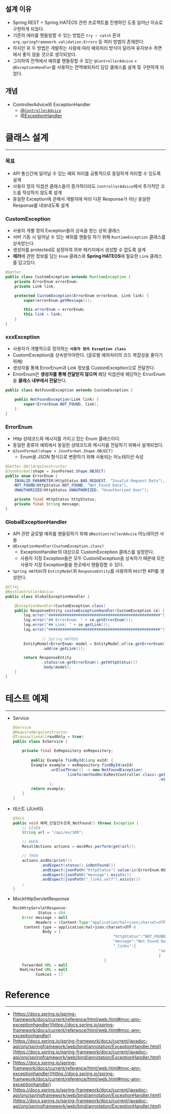 ## 설계 이유

- Spring REST + Spring HATEOS 관련 프로젝트를 진행하던 도중 일어난 이슈로 구현하게 되었다.
- 기존의 에러를 핸들링할 수 있는 방법은 `try ~ catch` 문과 `org.springframework.validation.Errors` 등 여러 방법이 존재한다.
- 하지만 위 두 방법은 개발하는 사람에 따라 예외처리 방식이 달라져 유지보수 측면에서 좋지 않을 것으로 생각되었다.
- 그리하여 전역에서 예외를 핸들링할 수 있는 `@ControllerAdvice` + `@ExceptionHandler`를 사용하는 전역예외처리 담당 클래스를 설계 및 구현하게 되었다.

## 개념

- ControllerAdvice와 ExceptionHandler
    - [@`ControllerAdvice`](https://www.notion.so/ControllerAdvice-4a4b15a3b2354958a4d873be11c81d71)
    - [@ExceptionHandler](https://www.notion.so/ExceptionHandler-7492922e50ff462c893d6c85488be1e7)

# 클래스 설계

---

### 목표

- API 통신간에 일어날 수 있는 예외 처리를 공통적으로 동일하게 처리할 수 있도록 설계
- 사용자 정의 익셉션 클래스들이 증가하더라도 `ControllerAdvice`에서 추가적인 코드를 작성하지 않도록 설계
- 동일한 Exception에 관해서 개발자에 따라 다른 Response가 아닌 동일한 Response를 내보내도록 설계

### CustomException

- 사용자 개별 정의 Exception들의 상속을 받는  상위 클래스
- 서버 기동 시 일어날 수 있는 예외를 핸들링 하기 위해 `RuntimeException` 클래스를 상속받는다.
- 생성자를 protected로 설정하여 외부 패키지에서 생성할 수 없도록 설계
- **에러**에 관한 정보를 담는 `Enum` 클래스와 **Spring HATEOS**에 필요한 `Link` 클래스를 담고있다.

```java
@Getter
public class CustomException extends RuntimeException {
    private ErrorEnum errorEnum;
    private Link link;

    protected CustomException(ErrorEnum errorEnum, Link link) {
        super(errorEnum.getMessage());

        this.errorEnum = errorEnum;
        this.link = link;
    }
}
```

### xxxException

- 사용자가 개별적으로 정의하는 **`사용자 정의 Exception class`**
- CustomException을 상속받아야한다. (글로벌 예외처리의 코드 복잡성을 줄이기 위해)
- 생성자를 통해 ErrorEnum과 Link 정보를 CustomException으로 전달한다.
- ErrorEnum은 **생성자를 통해 전달받지 않으며** 
해당 익셉션에 해당하는 ErrorEnum을 **클래스 내부에서 전달**한다.

```java
public class NotFoundException extends CustomException {

    public NotFoundException(Link link) {
        super(ErrorEnum.NOT_FOUND, link);
    }
}
```

### ErrorEnum

- Http 상태코드와 메시지를 가지고 있는 Enum 클래스이다.
- 동일한 종류의 예외에서 동일한 상태코드와 메시지를 전달하기 위해서 설계되었다.
- `@JsonFormat(shape = JsonFormat.Shape.OBJECT)`
    - Enum을 JSON 형식으로 변환하기 위해 사용되는 어노테이션 속성

```java
@Getter @AllArgsConstructor
@JsonFormat(shape = JsonFormat.Shape.OBJECT) 
public enum ErrorEnum {
    INVALID_PARAMETER(HttpStatus.BAD_REQUEST, "Invalid Request Data"),
    NOT_FOUND(HttpStatus.NOT_FOUND, "Not Found Data"),
    UNAUTHORIZED(HttpStatus.UNAUTHORIZED, "Unauthorized User");

    private final HttpStatus httpStatus;
    private final String message;
}
```

### GlobalExceptionHandler

- API 관련 글로벌 예외를 핸들링하기 위해 `@RestControllerAdvice` 어노테이션 사용
- `@ExceptionHandler(CustomException.class)`
    - ExceptionHandler의 대상으로 CustomException 클래스를 설정한다.
    - 사용자 지정 Exception들은 모두 CustomException을 상속하기 때문에
    모든 사용자 지정 Exception들을 한곳에서 핸들링할 수 있다.
- `Spring HATEOS`의 `EntityModel`와 `ResponseEntity`를 사용하여 `REST`한 API를 생성한다.

```java
@Slf4j
@RestControllerAdvice
public class GlobalExceptionHandler {

    @ExceptionHandler(CustomException.class)
    public ResponseEntity customExceptionHandler(CustomException ce) {
        log.error("#################################################");
        log.error("## ErrorEnum: " + ce.getErrorEnum());
        log.error("## Link: " + ce.getLink());
        log.error("#################################################");
				
				// Spring HATEOS
        EntityModel<ErrorEnum> model = EntityModel.of(ce.getErrorEnum())
                .add(ce.getLink());

        return ResponseEntity
                .status(ce.getErrorEnum().getHttpStatus())
                .body(model);
    }
}
```

# 테스트 예제

---

- Service
    
    ```java
    @Service
    @RequiredArgsConstructor
    @Transactional(readOnly = true)
    public class ExService {
    
        private final ExRepository exRepository;
    		
    		public Example findById(Long exId) {
            Example example = exRepository.findById(exId)
                    .orElseThrow(() -> new NotFoundException(
                            linkTo(methodOn(ExRestController.class).getExampleOne(exId))
    																.withSelfRel())
                    );
            return example;
        }
    }
    ```
    
- 테스트 (JUnit5)
    
    ```java
    @Test
    public void 예제_단일건수조회_NotFound() throws Exception {
        // GIVEN
        String url = "/api/ex/100";
    
        // WHEN
        ResultActions actions = mockMvc.perform(get(url));
    
        // THEN
        actions.andDo(print())
                .andExpect(status().isNotFound())
                .andExpect(jsonPath("httpStatus").value(is(ErrorEnum.NOT_FOUND.toString())))
                .andExpect(jsonPath("message").exists())
                .andExpect(jsonPath("_links.self").exists())
        ;
    }
    ```
    
- MockHttpServletResponse
    
    ```java
    MockHttpServletResponse:
               Status = 404
        Error message = null
              Headers = [Content-Type:"application/hal+json;charset=UTF-8"]
         Content type = application/hal+json;charset=UTF-8
                 Body = {
    											"httpStatus":"NOT_FOUND",
    											"message":"Not Found Data",
    											"_links":{
    																"self":{"href":"http://localhost/api/ex/100"}
    																}
    										}
        Forwarded URL = null
       Redirected URL = null
              Cookies = []
    ```
    

# Reference

---

- [https://docs.spring.io/spring-framework/docs/current/reference/html/web.html#mvc-ann-exceptionhandler](https://docs.spring.io/spring-framework/docs/current/reference/html/web.html#mvc-ann-exceptionhandler)
- [https://docs.spring.io/spring-framework/docs/current/javadoc-api/org/springframework/web/bind/annotation/ExceptionHandler.html](https://docs.spring.io/spring-framework/docs/current/javadoc-api/org/springframework/web/bind/annotation/ExceptionHandler.html)
- [https://docs.spring.io/spring-framework/docs/current/reference/html/web.html#mvc-ann-exceptionhandler](https://docs.spring.io/spring-framework/docs/current/reference/html/web.html#mvc-ann-exceptionhandler)
- [https://docs.spring.io/spring-framework/docs/current/javadoc-api/org/springframework/web/bind/annotation/ExceptionHandler.html](https://docs.spring.io/spring-framework/docs/current/javadoc-api/org/springframework/web/bind/annotation/ExceptionHandler.html)